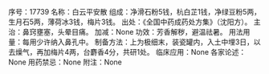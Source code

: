 序号：17739
名称：白云平安散
组成：净滑石粉5钱，杭白芷1钱，净绿豆粉5两，生月石5两，薄荷冰3钱，梅片3钱。
出处：《全国中药成药处方集》（沈阳方）。
主治：鼻窍壅塞，头晕目痛。
加减：None
功效：芳香解秽，避温祛暑。
用法用量：每用少许纳入鼻孔中。
制备方法：上为极细末，装瓷罐内，入土中埋3日，以去燥气，再加梅片4两，台麝香4分，共研1处。
临床应用：None
各家论述：None
用药禁忌：None
附注：None
